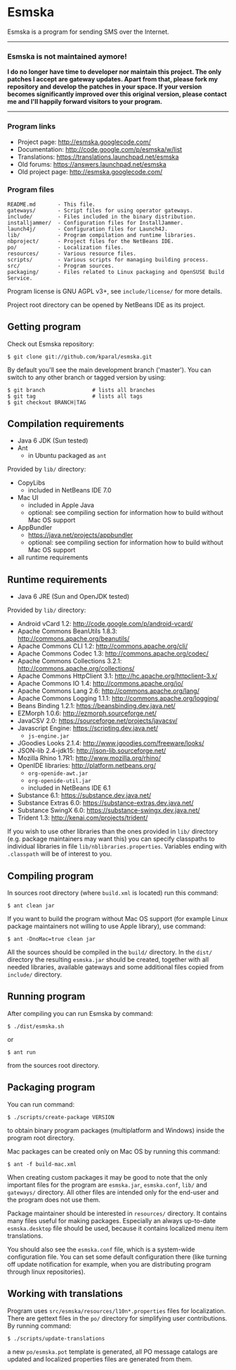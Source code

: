 Esmska
======

Esmska is a program for sending SMS over the Internet.

---------------------------------------------------------------------

### Esmska is not maintained aymore!

**I do no longer have time to developer nor maintain this project. The only
patches I accept are gateway updates. Apart from that, please fork my
repository and develop the patches in your space. If your version becomes
significantly improved over this original version, please contact me and
I'll happily forward visitors to your program.**

---------------------------------------------------------------------

### Program links
* Project page: http://esmska.googlecode.com/
* Documentation: http://code.google.com/p/esmska/w/list
* Translations: https://translations.launchpad.net/esmska
* Old forums: https://answers.launchpad.net/esmska
* Old project page: http://esmska.googlecode.com/

### Program files
```
README.md       - This file.
gateways/       - Script files for using operator gateways.
include/        - Files included in the binary distribution.
installjammer/  - Configuration files for InstallJammer.
launch4j/       - Configuration files for Launch4J.
lib/            - Program compilation and runtime libraries.
nbproject/      - Project files for the NetBeans IDE.
po/             - Localization files.
resources/      - Various resource files.
scripts/        - Various scripts for managing building process.
src/            - Program sources.
packaging/      - Files related to Linux packaging and OpenSUSE Build Service.
```

Program license is GNU AGPL v3+, see `include/license/` for more details.

Project root directory can be opened by NetBeans IDE as its project.


Getting program
---------------

Check out Esmska repository:

```
$ git clone git://github.com/kparal/esmska.git
```

By default you'll see the main development branch ('master'). You can switch
to any other branch or tagged version by using:

```
$ git branch               # lists all branches
$ git tag                  # lists all tags
$ git checkout BRANCH|TAG
```

Compilation requirements
------------------------

 * Java 6 JDK (Sun tested)
 * Ant
   * in Ubuntu packaged as `ant`

Provided by `lib/` directory:
 * CopyLibs
   * included in NetBeans IDE 7.0
 * Mac UI
   * included in Apple Java
   * optional: see compiling section for information how to build without Mac OS
   support
 * AppBundler
   * https://java.net/projects/appbundler
   * optional: see compiling section for information how to build without Mac OS
   support
 * all runtime requirements


Runtime requirements
--------------------

 * Java 6 JRE (Sun and OpenJDK tested)

Provided by `lib/` directory:
 * Android vCard 1.2: http://code.google.com/p/android-vcard/
 * Apache Commons BeanUtils 1.8.3: http://commons.apache.org/beanutils/
 * Apache Commons CLI 1.2: http://commons.apache.org/cli/
 * Apache Commons Codec 1.3: http://commons.apache.org/codec/
 * Apache Commons Collections 3.2.1: http://commons.apache.org/collections/
 * Apache Commons HttpClient 3.1: http://hc.apache.org/httpclient-3.x/
 * Apache Commons IO 1.4: http://commons.apache.org/io/
 * Apache Commons Lang 2.6: http://commons.apache.org/lang/
 * Apache Commons Logging 1.1.1: http://commons.apache.org/logging/
 * Beans Binding 1.2.1: https://beansbinding.dev.java.net/
 * EZMorph 1.0.6: http://ezmorph.sourceforge.net/
 * JavaCSV 2.0: https://sourceforge.net/projects/javacsv/
 * Javascript Engine: https://scripting.dev.java.net/
   * `js-engine.jar`
 * JGoodies Looks 2.1.4: http://www.jgoodies.com/freeware/looks/
 * JSON-lib 2.4-jdk15: http://json-lib.sourceforge.net/
 * Mozilla Rhino 1.7R1: http://www.mozilla.org/rhino/
 * OpenIDE libraries: http://platform.netbeans.org/
   * `org-openide-awt.jar`
   * `org-openide-util.jar`
   * included in NetBeans IDE 6.1
 * Substance 6.1: https://substance.dev.java.net/
 * Substance Extras 6.0: https://substance-extras.dev.java.net/
 * Substance SwingX 6.0: https://substance-swingx.dev.java.net/
 * Trident 1.3: http://kenai.com/projects/trident/

If you wish to use other libraries than the ones provided in `lib/` directory
(e.g. package maintainers may want this) you can specify classpaths to
individual libraries in file `lib/nblibraries.properties`. Variables ending
with `.classpath` will be of interest to you.


Compiling program
-----------------

In sources root directory (where `build.xml` is located) run this command:

```
$ ant clean jar
```

If you want to build the program without Mac OS support (for example Linux
package maintainers not willing to use Apple library), use command:

```
$ ant -DnoMac=true clean jar
```

All the sources should be compiled in the `build/` directory. In the `dist/`
directory the resulting `esmska.jar` should be created, together with all needed
libraries, available gateways and some additional files copied from `include/`
directory.


Running program
---------------

After compiling you can run Esmska by command:

```
$ ./dist/esmska.sh
```

or

```
$ ant run
```

from the sources root directory.


Packaging program
-----------------

You can run command:

```
$ ./scripts/create-package VERSION
```

to obtain binary program packages (multiplatform and Windows) inside the program
root directory.

Mac packages can be created only on Mac OS by running this command:

```
$ ant -f build-mac.xml
```

When creating custom packages it may be good to note that the only important
files for the program are `esmska.jar`, `esmska.conf`, `lib/` and `gateways/`
directory. All other files are intended only for the end-user and the program
does not use them.

Package maintainer should be interested in `resources/` directory. It contains
many files useful for making packages. Especially an always up-to-date
`esmska.desktop` file should be used, because it contains localized menu item
translations.

You should also see the `esmska.conf` file, which is a system-wide configuration
file. You can set some default configuration there (like turning off update
notification for example, when you are distributing program through linux
repositories).


Working with translations
-------------------------

Program uses `src/esmska/resources/l10n*.properties` files for localization.
There are gettext files in the `po/` directory for simplifying user contributions.
By running command:

```
$ ./scripts/update-translations
```

a new `po/esmska.pot` template is generated, all PO message catalogs are updated
and localized properties files are generated from them.
